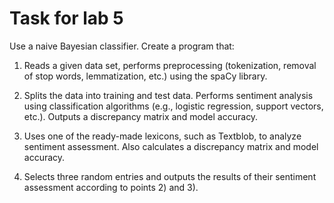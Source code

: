 # Task for lab 5

Use a naive Bayesian classifier.
Create a program that:
1. Reads a given data set, performs preprocessing (tokenization,
removal of stop words, lemmatization, etc.) using the spaCy library.

2. Splits the data into training and test data. Performs sentiment analysis using classification algorithms (e.g., logistic regression,
support vectors, etc.). Outputs a discrepancy matrix and model accuracy.

3. Uses one of the ready-made lexicons, such as Textblob, to
analyze sentiment assessment. Also calculates a discrepancy matrix and
model accuracy.

4. Selects three random entries and outputs the results of their sentiment assessment according to points 2) and 3).